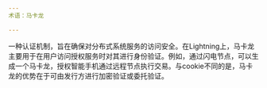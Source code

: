 ```yaml
---
术语：马卡龙

---
```

一种认证机制，旨在确保对分布式系统服务的访问安全。在Lightning上，马卡龙主要用于在用户访问授权服务时对其进行身份验证。例如，通过闪电节点，可以生成一个马卡龙，授权智能手机通过远程节点执行交易。与cookie不同的是，马卡龙的优势在于可由发行方进行加密验证或委托验证。